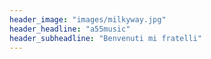 ```yaml
---
header_image: "images/milkyway.jpg"
header_headline: "a55music"
header_subheadline: "Benvenuti mi fratelli"
---
```

